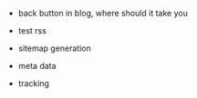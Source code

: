 - back button in blog, where should it take you

- test rss
- sitemap generation
- meta data
- tracking
